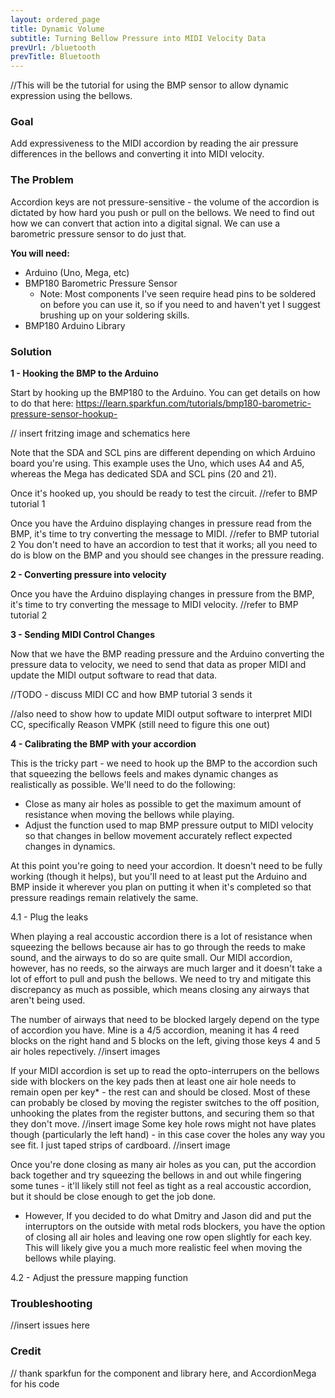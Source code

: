 ```yaml
---
layout: ordered_page
title: Dynamic Volume
subtitle: Turning Bellow Pressure into MIDI Velocity Data
prevUrl: /bluetooth
prevTitle: Bluetooth
---
```


//This will be the tutorial for using the BMP sensor to allow dynamic expression using the bellows.

### Goal

Add expressiveness to the MIDI accordion by reading the air pressure differences in the bellows and converting it into MIDI velocity.

### The Problem

Accordion keys are not pressure-sensitive - the volume of the accordion is dictated by how hard you push or pull on the bellows.  We need to find out how we can convert that action into a digital signal.  We can use a barometric pressure sensor to do just that.

**You will need:**

- Arduino (Uno, Mega, etc)
- BMP180 Barometric Pressure Sensor
    - Note: Most components I've seen require head pins to be soldered on before you can use it, so if you need to and haven't yet I suggest brushing up on your soldering skills.
- BMP180 Arduino Library

### Solution

**1 - Hooking the BMP to the Arduino**

Start by hooking up the BMP180 to the Arduino.  You can get details on how to do that here: https://learn.sparkfun.com/tutorials/bmp180-barometric-pressure-sensor-hookup- 

// insert fritzing image and schematics here

Note that the SDA and SCL pins are different depending on which Arduino board you're using.  This example uses the Uno, which uses A4 and A5, whereas the Mega has dedicated SDA and SCL pins (20 and 21).

Once it's hooked up, you should be ready to test the circuit. //refer to BMP tutorial 1

Once you have the Arduino displaying changes in pressure read from the BMP, it's time to try converting the message to MIDI. //refer to BMP tutorial 2
You don't need to have an accordion to test that it works; all you need to do is blow on the BMP and you should see changes in the pressure reading.

**2 - Converting pressure into velocity**

Once you have the Arduino displaying changes in pressure from the BMP, it's time to try converting the message to MIDI velocity. //refer to BMP tutorial 2

**3 - Sending MIDI Control Changes**

Now that we have the BMP reading pressure and the Arduino converting the pressure data to velocity, we need to send that data as proper MIDI and update the MIDI output software to read that data.

//TODO - discuss MIDI CC and how BMP tutorial 3 sends it

//also need to show how to update MIDI output software to interpret MIDI CC, specifically
Reason
VMPK (still need to figure this one out)

**4 - Calibrating the BMP with your accordion**

This is the tricky part - we need to hook up the BMP to the accordion such that squeezing the bellows feels and makes dynamic changes as realistically as possible.  We'll need to do the following:

- Close as many air holes as possible to get the maximum amount of resistance when moving the bellows while playing.
- Adjust the function used to map BMP pressure output to MIDI velocity so that changes in bellow movement accurately reflect expected changes in dynamics.

At this point you're going to need your accordion.  It doesn't need to be fully working (though it helps), but you'll need to at least put the Arduino and BMP inside it wherever you plan on putting it when it's completed so that pressure readings remain relatively the same.

4.1 - Plug the leaks

When playing a real accoustic accordion there is a lot of resistance when squeezing the bellows because air has to go through the reeds to make sound, and the airways to do so are quite small.  Our MIDI accordion, however, has no reeds, so the airways are much larger and it doesn't take a lot of effort to pull and push the bellows.  We need to try and mitigate this discrepancy as much as possible, which means closing any airways that aren't being used.

The number of airways that need to be blocked largely depend on the type of accordion you have.  Mine is a 4/5 accordion, meaning it has 4 reed blocks on the right hand and 5 blocks on the left, giving those keys 4 and 5 air holes repectively. //insert images

If your MIDI accordion is set up to read the opto-interrupers on the bellows side with blockers on the key pads then at least one air hole needs to remain open per key* - the rest can and should be closed.  Most of these can probably be closed by moving the register switches to the off position, unhooking the plates from the register buttons, and securing them so that they don't move. //insert image
Some key hole rows might not have plates though (particularly the left hand) - in this case cover the holes any way you see fit.  I just taped strips of cardboard. //insert image

Once you're done closing as many air holes as you can, put the accordion back together and try squeezing the bellows in and out while fingering some tunes - it'll likely still not feel as tight as a real accoustic accordion, but it should be close enough to get the job done.

* However, If you decided to do what Dmitry and Jason did and put the interruptors on the outside with metal rods blockers, you have the option of closing all air holes and leaving one row open slightly for each key.  This will likely give you a much more realistic feel when moving the bellows while playing.

4.2 - Adjust the pressure mapping function


### Troubleshooting

//insert issues here

### Credit

// thank sparkfun for the component and library here, and AccordionMega for his code
